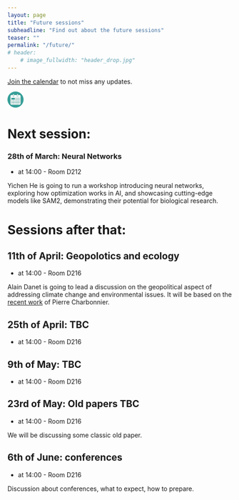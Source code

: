 ```yaml
---
layout: page
title: "Future sessions"
subheadline: "Find out about the future sessions"
teaser: ""
permalink: "/future/"
# header:
    # image_fullwidth: "header_drop.jpg"
---
```


[Join the calendar](/join/) to not miss any updates.

<a href="https://calendar.google.com/calendar/u/0?cid=Y182YWY0NGNmNjYzYTFiZmU2OGY3MGU1MmExMWEwMDlmN2VkNjE5ZmRlOTBjNjE5ZjA2YWUxYmQ0Y2NhOGQ3YzlkQGdyb3VwLmNhbGVuZGFyLmdvb2dsZS5jb20I"><img src="/images/calendar_logo3.png"/></a>

# Next session:

### 28th of March: Neural Networks

 * at 14:00 - Room D212

Yichen He is going to run a workshop introducing neural networks, exploring how optimization works in AI, and showcasing cutting-edge models like SAM2, demonstrating their potential for biological research.

# Sessions after that:


## 11th of April: Geopolotics and ecology

 * at 14:00 - Room D216

Alain Danet is going to lead a discussion on the geopolitical aspect of addressing climate change and environmental issues. It will be based on the [recent work](https://www.chaireeconomieduclimat.org/en/viewpoints-en/book-club-en/the-chair-read-for-you-vers-lecologie-de-guerre-une-histoire-environnementale-de-la-paix-by-pierre-charbonnier/
) of Pierre Charbonnier. 

## 25th of April: TBC

 * at 14:00 - Room D216

<!-- Ask Jen and Ankita: Writing or/and applying for Marie Curies (by Jenifer: maybe for a session in February/March: start the grant first page how to?) -->
<!-- Kouvari tells us about graphical abstracts -->

## 9th of May: TBC

 * at 14:00 - Room D216

<!-- 09 May - Babies in academia: maybe ask Chris and Nic Hemmings for QA -->

## 23rd of May: Old papers TBC

 * at 14:00 - Room D216

We will be discussing some classic old paper.

## 6th of June: conferences

 * at 14:00 - Room D216

Discussion about conferences, what to expect, how to prepare.

<!-- https://calendar.google.com/calendar/u/0?cid=Y182YWY0NGNmNjYzYTFiZmU2OGY3MGU1MmExMWEwMDlmN2VkNjE5ZmRlOTBjNjE5ZjA2YWUxYmQ0Y2NhOGQ3YzlkQGdyb3VwLmNhbGVuZGFyLmdvb2dsZS5jb20 -->